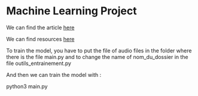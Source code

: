 # Machine Learning Project

We can find the article [here](https://arxiv.org/pdf/1412.5567.pdf)

We can find resources [here](https://storage.cloud.google.com/download.tensorflow.org/data/speech_commands_v0.01.tar.gz)

To train the model, you have to put the file of audio files in the folder where there is the file main.py and to change the name of nom_du_dossier in the file outils_entrainement.py

And then we can train the model with :

python3 main.py
